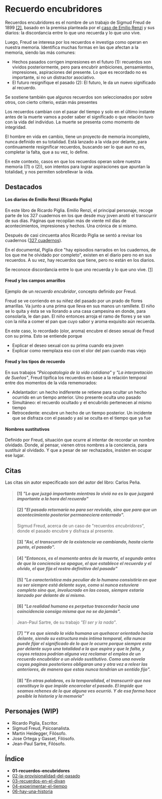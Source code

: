 # Recuerdo encubridores

Recuerdos encubridores es el nombre de un trabajo de Sigmud Freud de 1899 [\[2\]](#2-el-pasado-retornar%C3%ADa-no-para-ser-revivido-sino-que-para-que-un-acontecimiento-posterior-permaneciera-enterrado), basado en la premisa planteada por el [caso de Emilio Renzi](#los-diarios-de-emilio-renzi-ricardo-piglia) y sus diarios: la discordancia entre lo que uno recuerda y lo que uno vive.

Luego, Freud se interesa por los recuerdos e investiga como operan en nuestra memoria. Identifica muchas formas en las que afectan a la memoria, siendo las más comunes:

- Hechos pasados corrigen impresiones en el futuro (1): recuerdos son vividos posteriormente, pero para encubrir ambiciones, pensamientos, impresiones, aspiraciones del presente. Lo que es recordado no es importante, si no un distractor asociativo.
- El futuro resignifique el pasado (2): El futuro, le da un nuevo significado al recuerdo.

Se sostiene también que algunos recuerdos son seleccionados por sobre otros, con cierto criterio, están más presentes

Los recuerdos cambian con el pasar del tiempo y solo en el último instante antes de la muerte vamos a poder saber el significado o que relación tuvo con la vida del individuo. La muerte se presenta como momento de integridad.

El hombre en vida en cambio, tiene un proyecto de memoria incompleto, nunca definido en su totalidad. Está lanzado a la vida por delante, para continuamente resignificar recuerdos, buscando ser lo que aun no es, completar la falta, que a su vez, lo define.

En este contexto, casos en que los recuerdos operan sobre nuestra memoria ((1) o (2)), son intentos para lograr aspiraciones que apuntan la totalidad, y nos permiten sobrellevar la vida.

<!--
[REMOVER?]La temporalidad es una característica intrínsecamente humana, que nos permite tener memoria e historia. Demos paso al tiempo. -->

## Destacados

#### Los diarios de Emilio Renzi (Ricardo Piglia)

En este libro de Ricardo Piglia. Emilio Renzi, el principal personaje, recoge parte de los 327 cuadernos en los que desde muy joven anotó el transcurrir de sus días. Páginas que recopilan más de viente mil días de acontecimientos, impresiones y hechos. Una crónica de sí mismo.

Después de casi cincuenta años Ricardo Piglia se sentó a revisar los cuadernos ([327 cuadernos](https://www.youtube.com/watch?v=L55KICMfxbs)).

En el documental, Piglia dice "hay episodios narrados en los cuadernos, de los que me he olvidado por completo", existen en el diario pero no en sus recuerdos. A su vez, hay recuerdos que tiene, pero no están en los diarios.

Se reconoce discordancia entre lo que uno recuerda y lo que uno vive. [\[1\]]()

#### Freud y los campos amarillos

Ejemplo de un _recuerdo encubridor_, concepto definido por Freud.

Freud se ve corriendo en su niñez del pasado por un prado de flores amarillas. Va junto a una prima que lleva en sus manos un ramillete. El niño se lo quita y ésta se va llorando a una casa campesina en donde, para consolarla, le dan pan. El niño entonces arroja el ramo de flores y se van con la niña a comer el pan que cuyo sabor y aroma exquisito aún recuerda.

En este caso, lo recordado (olor, aroma) encubre el deseo sexual de Freud con su prima. Esto se entiende porque

  <!-- TODO -->
- Explicar el deseo sexual con su prima cuando era joven
- Explicar como reemplaza eso con el olor del pan cuando mas viejo

#### Freud y los tipos de recuerdo

En sus trabajos _"Psicopatología de la vida cotidiana"_ y _"La interpretación de Sueños"_, Freud tipifica los recuerdos en base a la relación temporal entre dos momentos de la vida rememorados:

- Adelantador: un hecho indiferente se retiene para ocultar un hecho ocurrido en un tiempo anterior. Uno presente oculta uno pasado
- Simultáneo: el recuerdo ocultado y el encubrido pertenecen al mismo tiempo
- Retrocedente: encubre un hecho de un tiempo posterior. Un incidente que se disfraza con el pasado y así se oculta en el tiempo que ya fue

#### Nombres sustitutivos

Definido por Freud, situación que ocurre al intentar de recordar un nombre olvidado. Donde, al pensar, vienen otros nombres a la conciencia, para sustituir al olvidado. Y que a pesar de ser rechazados, insisten en ocupar ese lugar.

<!--
Al mismo tiempo se hace referencia a los nombres sustitutivos [3], donde un olvido es desplazado por otro.
nombres sustitutivos (p.28): signorelli / traffoi. un olvido es desplazado por otro (3) -->

<!-- #### Hombre de los lobos

caso del hombre de los lobos (2) -->

## Citas

Las citas sin autor especificado son del autor del libro: Carlos Peña.

<!-- p25 -->

> #### [1] _"Lo que juzgó importante mientras lo vivió no es lo que juzgará importante a la hora del recuerdo"_

<!-- p26 -->

> #### [2] _"El pasado retornaría no para ser revivido, sino que para que un acontecimiento posterior permaneciera enterrado"._
>
> Sigmud Freud, acerca de un caso de "recuerdos *encubridores*", donde el pasado encubre y disfraza al presente.

<!-- p31 -->

> #### [3] _"Así, el transcurrir de la existencia va cambiando, hasta cierto punto, el pasado"._

<!-- p31-32 -->

> #### [4] _"Entonces, es el momento antes de la muerte, el segundo antes de que la conciencia se apague, el que establece el recuerdo y el olvido, el que fija el rostro definitivo del pasado"_

<!-- p32 -->

> #### [5] _"La característica más peculiar de lo humano consistiría en que su ser siempre está delante suyo, como si nunca estuviera completo sino que, involucrado en las cosas, siempre estaría lanzado por delante de sí mismo._

<!-- p33 -->

> #### [6] _"La realidad humana es perpetuo trascender hacia una coincidencia consigo misma que no se da jamás"._
>
> Jean-Paul Sartre, de su trabajo _"El ser y la nada"_.

<!-- p33-34 -->

> #### [7] _"Y es que siendo la vida humana un quehacer orientado hacia delante, siendo su estructura más intima temporal, ella nunca puede fijar el significado de lo que le ocurre porque siempre esta por delante suyo una totalidad a la que aspira y que le falta, y cuyos retazos podrían alguna vez reclamar el empleo de un recuerdo encubridor o un olvido sustitutivo. Como una novela cuyas paginas posteriores obligaran una y otra vez a releer las anteriores, de manera que estas nunca tendrían un sentido fijo"._

<!-- p34 -->

> #### [8] _"En otras palabras, es la temporalidad, el transcurrir que nos constituye lo que impide encarcelar el pasado. El impide que seamos rehenes de lo que alguna ves ocurrió. Y de esa forma hace posible la historia y la memoria"_

## Personajes (WIP)

- Ricardo Piglia, Escritor.
- Sigmud Freud, Psicoanalista.
- Martin Heidegger, Filósofo.
- Jose Ortega y Gasset, Filósofo.
- Jean-Paul Sartre, Filósofo.

## Índice

- **01-recuerdos-encubridores**
- [02-la-provisionalidad-del-pasado](./02-la-provisionalidad-del-pasado.md)
- [03-recuerdos-en-el-divan](./03-recuerdos-en-el-divan.md)
- [04-experimentar-el-tiempo](./05-experimentar-el-tiempo.md)
- [06-hay-una-historia](./06-hay-una-historia.md)
